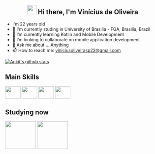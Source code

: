 <div align="center">

<h2><img src="https://raw.githubusercontent.com/iampavangandhi/iampavangandhi/master/gifs/Hi.gif" width="30px"> Hi there, I'm Vinícius de Oliveira </h2>
</div>

- I'm 22 years old
- 🏫 I'm currently studing in University of Brasilia - FGA, Brasilia, Brazil
- 🌱 I’m currently learning Kotlin and Mobile Development
- 👯 I’m looking to collaborate on mobile application development
- 💬 Ask me about ... Anything
- 📫 How to reach me: viniciusoliveirasp22@gmail.com

<a href="https://github.com/ViniciussdeOliveira">
 <img align="center" src="https://github-readme-stats.vercel.app/api?username=ViniciussdeOliveira&show_icons=true&theme=dracula&line_height=30" alt="Ankit's github stats"/>
</a>
<!-- <a href="https://github.com/ViniciussdeOliveira">
  <img align="center" src="https://github-readme-stats.vercel.app/api/top-langs/?username=ViniciussdeOliveira&theme=dracula">
</a> -->

## Main Skills
<div style="display: inline_block">
  <img height="40" width="50" src="https://cdn.jsdelivr.net/gh/devicons/devicon@latest/icons/docker/docker-plain-wordmark.svg" />
  <img height="40" width="50" src="https://cdn.jsdelivr.net/gh/devicons/devicon/icons/python/python-original.svg" />
  <img height="40" width="50" src="https://cdn.jsdelivr.net/gh/devicons/devicon/icons/c/c-original.svg" />
  <img height="40" width="50" src="https://cdn.jsdelivr.net/gh/devicons/devicon/icons/git/git-original.svg" />
</div>

## Studying now
<div style="display: inline_block">
   <img height="90" width="100" src="https://cdn.jsdelivr.net/gh/devicons/devicon@latest/icons/androidstudio/androidstudio-original-wordmark.svg" />
   <img height="90" width="100" src="https://cdn.jsdelivr.net/gh/devicons/devicon@latest/icons/kotlin/kotlin-original-wordmark.svg" />
</div>
 
